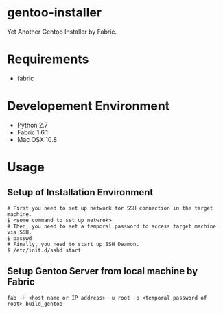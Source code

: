 gentoo-installer
================

Yet Another Gentoo Installer by Fabric.

# Requirements
- fabric

# Developement Environment
- Python 2.7
- Fabric 1.6.1
- Mac OSX 10.8

# Usage
## Setup of Installation Environment 
    # First you need to set up network for SSH connection in the target machine.
    $ <some command to set up netwrok>
    # Then, you need to set a temporal password to access target machine via SSH.
    $ passwd
    # Finally, you need to start up SSH Deamon.
    $ /etc/init.d/sshd start
    
## Setup Gentoo Server from local machine by Fabric
    fab -H <host name or IP address> -u root -p <temporal password of root> build_gentoo